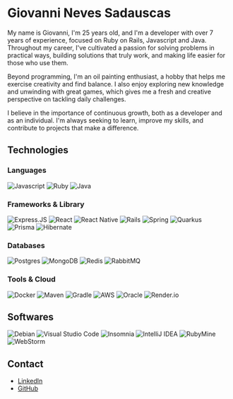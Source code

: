 # Giovanni Neves Sadauscas

My name is Giovanni, I'm 25 years old, and I'm a developer with over 7 years of experience, focused on Ruby on Rails, Javascript and Java. Throughout my career, I've cultivated a passion for solving problems in practical ways, building solutions that truly work, and making life easier for those who use them.

Beyond programming, I'm an oil painting enthusiast, a hobby that helps me exercise creativity and find balance. I also enjoy exploring new knowledge and unwinding with great games, which gives me a fresh and creative perspective on tackling daily challenges.

I believe in the importance of continuous growth, both as a developer and as an individual. I'm always seeking to learn, improve my skills, and contribute to projects that make a difference.

## Technologies

### Languages
![Javascript](https://img.shields.io/badge/JavaScript-323330?style=for-the-badge&logo=javascript&logoColor=F7DF1E)
![Ruby](https://img.shields.io/badge/ruby-%23CC342D.svg?style=for-the-badge&logo=ruby&logoColor=white)
![Java](https://img.shields.io/badge/java-%23ED8B00.svg?style=for-the-badge&logo=openjdk&logoColor=white)

### Frameworks & Library
![Express.JS](https://img.shields.io/badge/Express%20js-000000?style=for-the-badge&logo=express&logoColor=white)
![React](https://img.shields.io/badge/React-20232A?style=for-the-badge&logo=react&logoColor=61DAFB)
![React Native](https://img.shields.io/badge/React_Native-20232A?style=for-the-badge&logo=react&logoColor=61DAFB)
![Rails](https://img.shields.io/badge/rails-%23CC0000.svg?style=for-the-badge&logo=ruby-on-rails&logoColor=white)
![Spring](https://img.shields.io/badge/spring-%236DB33F.svg?style=for-the-badge&logo=spring&logoColor=white)
![Quarkus](https://img.shields.io/badge/Quarkus-000000?style=for-the-badge&logo=quarkus)
![Prisma](https://img.shields.io/badge/Prisma-3982CE?style=for-the-badge&logo=Prisma&logoColor=white)
![Hibernate](https://img.shields.io/badge/Hibernate-59666C?style=for-the-badge&logo=Hibernate&logoColor=white)

### Databases
![Postgres](https://img.shields.io/badge/PostgreSQL-316192?style=for-the-badge&logo=postgresql&logoColor=white)
![MongoDB](https://img.shields.io/badge/MongoDB-4EA94B?style=for-the-badge&logo=mongodb&logoColor=white)
![Redis](https://img.shields.io/badge/redis-%23DD0031.svg?&style=for-the-badge&logo=redis&logoColor=white) 
![RabbitMQ](https://img.shields.io/badge/rabbitmq-%23FF6600.svg?&style=for-the-badge&logo=rabbitmq&logoColor=white)

### Tools & Cloud
![Docker](https://img.shields.io/badge/Docker-2CA5E0?style=for-the-badge&logo=docker&logoColor=white)
![Maven](https://img.shields.io/badge/apache_maven-C71A36?style=for-the-badge&logo=apachemaven&logoColor=white)
![Gradle](https://img.shields.io/badge/gradle-02303A?style=for-the-badge&logo=gradle&logoColor=white)
![AWS](https://img.shields.io/badge/Amazon_AWS-FF9900?style=for-the-badge&logo=amazonaws&logoColor=white)
![Oracle](https://img.shields.io/badge/Oracle-F80000?style=for-the-badge&logo=oracle&logoColor=black)
![Render.io](https://img.shields.io/badge/Render-46E3B7?style=for-the-badge&logo=render&logoColor=white)

## Softwares

![Debian](    https://img.shields.io/badge/Debian-A81D33?style=for-the-badge&logo=debian&logoColor=white)
![Visual Studio Code](https://img.shields.io/badge/VSCode-0078D4?style=for-the-badge&logo=visual%20studio%20code&logoColor=white)
![Insomnia](https://img.shields.io/badge/Insomnia-5849be?style=for-the-badge&logo=Insomnia&logoColor=white)
![IntelliJ IDEA](https://img.shields.io/badge/IntelliJ_IDEA-000000.svg?style=for-the-badge&logo=intellij-idea&logoColor=white)
![RubyMine](https://img.shields.io/badge/RubyMine-000000.svg?&style=for-the-badge&logo=RubyMine&logoColor=white)
![WebStorm](https://img.shields.io/badge/WebStorm-000000.svg?&style=for-the-badge&logo=WebStorm&logoColor=white)

## Contact

- [LinkedIn](https://www.linkedin.com/in/giovannins)
- [GitHub](https://github.com/giovannins)
